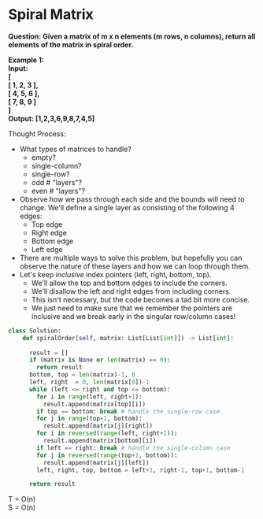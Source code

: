 # Spiral Matrix
<b>
Question: Given a matrix of m x n elements (m rows, n columns), return all elements of the matrix in spiral order.


Example 1:  
Input:  
[  
 [ 1, 2, 3 ],   
 [ 4, 5, 6 ],   
 [ 7, 8, 9 ]    
]  
Output: [1,2,3,6,9,8,7,4,5]  
</b>


Thought Process:
* What types of matrices to handle?
  * empty?
  * single-column?
  * single-row?
  * odd # "layers"?
  * even # "layers"?
* Observe how we pass through each side and the bounds will need to change. We'll define a single layer as consisting of the following 4 edges:
  * Top edge
  * Right edge
  * Bottom edge
  * Left edge
* There are multiple ways to solve this problem, but hopefully you can observe the nature of these layers and how we can loop through them.
* Let's keep <i>inclusive</i> index pointers (left, right, bottom, top).
  * We'll allow the top and bottom edges to include the corners.
  * We'll disallow the left and right edges from including corners.
  * This isn't necessary, but the code becomes a tad bit more concise.
  * We just need to make sure that we remember the pointers are inclusive and we break early in the singular row/column cases!
  
```python
class Solution:
    def spiralOrder(self, matrix: List[List[int]]) -> List[int]:
      
      result = []
      if (matrix is None or len(matrix) == 0):
        return result
      bottom, top = len(matrix)-1, 0
      left, right  = 0, len(matrix[0])-1
      while (left <= right and top <= bottom):
        for i in range(left, right+1):
          result.append(matrix[top][i])      
        if top == bottom: break # handle the single-row case
        for j in range(top+1, bottom):
          result.append(matrix[j][right])    
        for i in reversed(range(left, right+1)):
          result.append(matrix[bottom][i])   
        if left == right: break # handle the single-column case
        for j in reversed(range(top+1, bottom)):
          result.append(matrix[j][left])         
        left, right, top, bottom = left+1, right-1, top+1, bottom-1

      return result
```
T = O(n)   
S = O(n)
